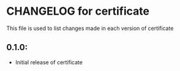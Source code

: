 # CHANGELOG for certificate

This file is used to list changes made in each version of certificate

## 0.1.0:

* Initial release of certificate
